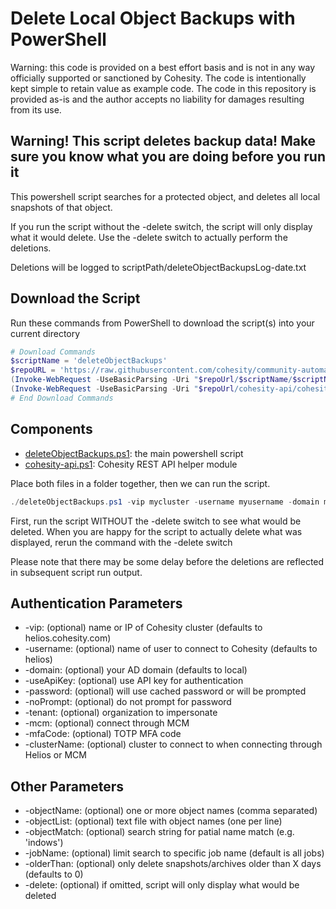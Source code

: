 # Delete Local Object Backups with PowerShell

Warning: this code is provided on a best effort basis and is not in any way officially supported or sanctioned by Cohesity. The code is intentionally kept simple to retain value as example code. The code in this repository is provided as-is and the author accepts no liability for damages resulting from its use.

## Warning! This script deletes backup data! Make sure you know what you are doing before you run it

This powershell script searches for a protected object, and deletes all local snapshots of that object.

If you run the script without the -delete switch, the script will only display what it would delete. Use the -delete switch to actually perform the deletions.

Deletions will be logged to scriptPath/deleteObjectBackupsLog-date.txt

## Download the Script

Run these commands from PowerShell to download the script(s) into your current directory

```powershell
# Download Commands
$scriptName = 'deleteObjectBackups'
$repoURL = 'https://raw.githubusercontent.com/cohesity/community-automation-samples/main/powershell'
(Invoke-WebRequest -UseBasicParsing -Uri "$repoUrl/$scriptName/$scriptName.ps1").content | Out-File "$scriptName.ps1"; (Get-Content "$scriptName.ps1") | Set-Content "$scriptName.ps1"
(Invoke-WebRequest -UseBasicParsing -Uri "$repoUrl/cohesity-api/cohesity-api.ps1").content | Out-File cohesity-api.ps1; (Get-Content cohesity-api.ps1) | Set-Content cohesity-api.ps1
# End Download Commands
```

## Components

* [deleteObjectBackups.ps1](https://raw.githubusercontent.com/cohesity/community-automation-samples/main/powershell/deleteObjectBackups/deleteObjectBackups.ps1): the main powershell script
* [cohesity-api.ps1](https://raw.githubusercontent.com/cohesity/community-automation-samples/main/powershell/cohesity-api/cohesity-api.ps1): Cohesity REST API helper module

Place both files in a folder together, then we can run the script.

```powershell
./deleteObjectBackups.ps1 -vip mycluster -username myusername -domain mydomain.net -objectName myvm
```

First, run the script WITHOUT the -delete switch to see what would be deleted. When you are happy for the script to actually delete what was displayed, rerun the command with the -delete switch

Please note that there may be some delay before the deletions are reflected in subsequent script run output.

## Authentication Parameters

* -vip: (optional) name or IP of Cohesity cluster (defaults to helios.cohesity.com)
* -username: (optional) name of user to connect to Cohesity (defaults to helios)
* -domain: (optional) your AD domain (defaults to local)
* -useApiKey: (optional) use API key for authentication
* -password: (optional) will use cached password or will be prompted
* -noPrompt: (optional) do not prompt for password
* -tenant: (optional) organization to impersonate
* -mcm: (optional) connect through MCM
* -mfaCode: (optional) TOTP MFA code
* -clusterName: (optional) cluster to connect to when connecting through Helios or MCM

## Other Parameters

* -objectName: (optional) one or more object names (comma separated)
* -objectList: (optional) text file with object names (one per line)
* -objectMatch: (optional) search string for patial name match (e.g. 'indows')
* -jobName: (optional) limit search to specific job name (default is all jobs)
* -olderThan: (optional) only delete snapshots/archives older than X days (defaults to 0)
* -delete: (optional) if omitted, script will only display what would be deleted
